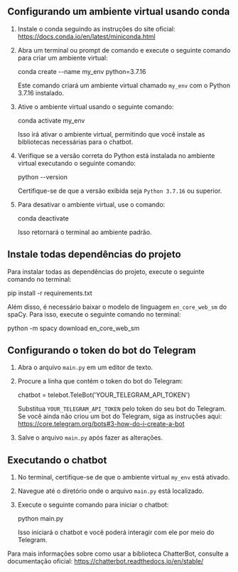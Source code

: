 ## Configurando um ambiente virtual usando conda

1. Instale o conda seguindo as instruções do site oficial: https://docs.conda.io/en/latest/miniconda.html

2. Abra um terminal ou prompt de comando e execute o seguinte comando para criar um ambiente virtual:

   conda create --name my_env python=3.7.16

   Este comando criará um ambiente virtual chamado `my_env` com o Python 3.7.16 instalado.

3. Ative o ambiente virtual usando o seguinte comando:

   conda activate my_env

   Isso irá ativar o ambiente virtual, permitindo que você instale as bibliotecas necessárias para o chatbot.

4. Verifique se a versão correta do Python está instalada no ambiente virtual executando o seguinte comando:

   python --version

   Certifique-se de que a versão exibida seja `Python 3.7.16` ou superior.

5. Para desativar o ambiente virtual, use o comando:

   conda deactivate

   Isso retornará o terminal ao ambiente padrão.

## Instale todas dependências do projeto 

Para instalar todas as dependências do projeto, execute o seguinte comando no terminal:

pip install -r requirements.txt

Além disso, é necessário baixar o modelo de linguagem `en_core_web_sm` do spaCy. Para isso, execute o seguinte comando no terminal:

python -m spacy download en_core_web_sm

## Configurando o token do bot do Telegram

1. Abra o arquivo `main.py` em um editor de texto.

2. Procure a linha que contém o token do bot do Telegram:

   chatbot = telebot.TeleBot('YOUR_TELEGRAM_API_TOKEN')

   Substitua `YOUR_TELEGRAM_API_TOKEN` pelo token do seu bot do Telegram. Se você ainda não criou um bot do Telegram, siga as instruções aqui: https://core.telegram.org/bots#3-how-do-i-create-a-bot

3. Salve o arquivo `main.py` após fazer as alterações.

## Executando o chatbot

1. No terminal, certifique-se de que o ambiente virtual `my_env` está ativado.

2. Navegue até o diretório onde o arquivo `main.py` está localizado.

3. Execute o seguinte comando para iniciar o chatbot:

   python main.py

   Isso iniciará o chatbot e você poderá interagir com ele por meio do Telegram.

Para mais informações sobre como usar a biblioteca ChatterBot, consulte a documentação oficial: https://chatterbot.readthedocs.io/en/stable/

